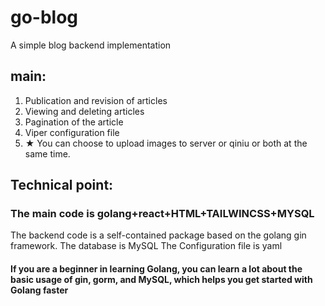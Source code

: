 # go-blog
A simple blog backend implementation

## main:
1. Publication and revision of articles
2. Viewing and deleting articles
3. Pagination of the article
4. Viper configuration file
5. ★ You can choose to upload images to server or qiniu or both at the same time.

## Technical point:

### The main code is golang+react+HTML+TAILWINCSS+MYSQL
The backend code is a self-contained package based on the golang gin framework.
The database is MySQL
The Configuration file is yaml


#### If you are a beginner in learning Golang, you can learn a lot about the basic usage of gin, gorm, and MySQL, which helps you get started with Golang faster
